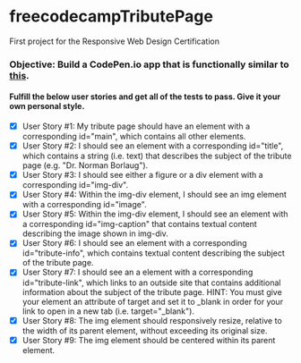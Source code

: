 # freecodecampTributePage

First project for the Responsive Web Design Certification

### Objective: Build a CodePen.io app that is functionally similar to [this](https://codepen.io/freeCodeCamp/full/zNqgVx).

#### Fulfill the below user stories and get all of the tests to pass. Give it your own personal style.
- [x] User Story #1: My tribute page should have an element with a corresponding id="main", which contains all other elements.
- [x] User Story #2: I should see an element with a corresponding id="title", which contains a string (i.e. text) that describes the subject of the tribute page (e.g. "Dr. Norman Borlaug").
- [x] User Story #3: I should see either a figure or a div element with a corresponding id="img-div".
- [x] User Story #4: Within the img-div element, I should see an img element with a corresponding id="image".
- [x] User Story #5: Within the img-div element, I should see an element with a corresponding id="img-caption" that contains textual content describing the image shown in img-div.
- [x] User Story #6: I should see an element with a corresponding id="tribute-info", which contains textual content describing the subject of the tribute page.
- [x] User Story #7: I should see an a element with a corresponding id="tribute-link", which links to an outside site that contains additional information about the subject of the tribute page. HINT: You must give your element an attribute of target and set it to _blank in order for your link to open in a new tab (i.e. target="_blank").
- [x] User Story #8: The img element should responsively resize, relative to the width of its parent element, without exceeding its original size.
- [x] User Story #9: The img element should be centered within its parent element.
